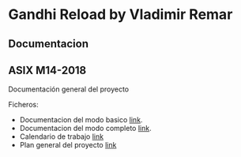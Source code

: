 # Gandhi Reload by Vladimir Remar
## Documentacion
## ASIX M14-2018

Documentación general del proyecto

Ficheros:

- Documentacion del modo basico [link](https://gitlab.com/vladimir-remar/Gandhi.Reload/blob/master/Documentacion/ModoBasico/Desarrollo_modo_basico.md).
- Documentacion del modo completo [link](https://gitlab.com/vladimir-remar/Gandhi.Reload/blob/master/Documentacion/ModoAdvanced/desarrollo_modo_advanced.md).
- Calendario de trabajo [link](https://gitlab.com/vladimir-remar/Gandhi.Reload/blob/master/Documentacion/calendari.md)
- Plan general del proyecto [link](https://gitlab.com/vladimir-remar/Gandhi.Reload/blob/master/Documentacion/Planing_proyecto.md)
